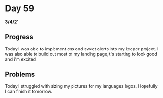 # Day 59
__3/4/21__

## Progress
Today I was able to implement css and sweet alerts into my keeper project. I was also able to build out most of my landing page,it's starting to look good and i'm excited.


## Problems
Today I struggled with sizing my pictures for my languages logos, Hopefully I can finish it tomorrow.